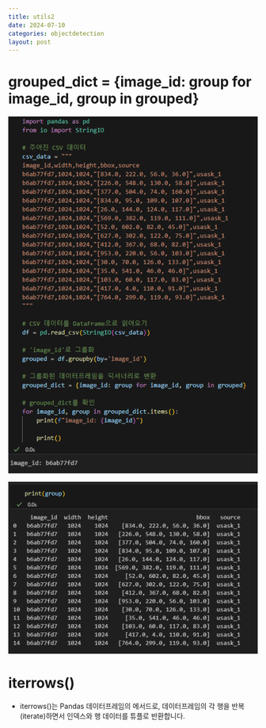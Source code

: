 ```yaml
---
title: utils2
date: 2024-07-10
categories: objectdetection
layout: post
---
```


#  grouped_dict = {image_id: group for image_id, group in grouped}

![image_id](../../assets/hnv/image_id.png)


![group](../../assets/hnv/group.png)


# iterrows()
- iterrows()는 Pandas 데이터프레임의 메서드로, 데이터프레임의 각 행을 반복(iterate)하면서 인덱스와 행 데이터를 튜플로 반환합니다. 
